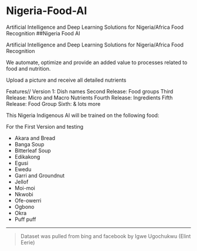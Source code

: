 # Nigeria-Food-AI
Artificial Intelligence and Deep Learning Solutions for Nigeria/Africa Food Recognition
##Nigeria Food AI

Artificial Intelligence and Deep Learning Solutions for Nigeria/Africa Food Recognition

We automate, optimize and provide an added value to processes related to food and nutrition.

Upload a picture and receive all detailed nutrients

Features//
Version 1: Dish names
Second Release: Food groups
Third Release: Micro and Macro Nutrients
Fourth Release: Ingredients
Fifth Release: Food Group
Sixth: & lots more

This Nigeria Indigenous AI will be trained on the following food:

For the First Version and testing

* Akara and Bread
* Banga Soup
* Bitterleaf Soup
* Edikakong
* Egusi
* Ewedu
* Garri and Groundnut 
* Jellof
* Moi-moi
* Nkwobi
* Ofe-owerri
* Ogbono
* Okra
* Puff puff
---
> Dataset was pulled from bing and facebook by Igwe Ugochukwu (Elint Eerie)


